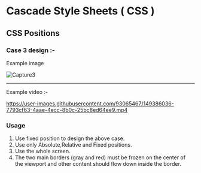 # Cascade Style Sheets ( CSS )
## CSS Positions
### Case 3 design :-
Example image 

<!-- USAGE EXAMPLES -->

![Capture3](https://user-images.githubusercontent.com/93065467/149385715-a99ccdb6-034b-4d36-bc8f-92bba24f1e78.JPG)

<hr>

Example video :-

https://user-images.githubusercontent.com/93065467/149386036-7793cf63-4aae-4ecc-8b0c-25bc8ed64ee9.mp4

### Usage
01. Use fixed position to design the above case. 
02. Use only Absolute,Relative and Fixed positions.
03. Use the whole screen. 
04. The two main borders (gray and red) must be frozen on the center of the viewport and other content should flow down inside the border.


